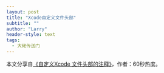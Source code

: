 ```yaml
---
layout: post
title: "Xcode自定义文件头部"
subtitle: ""
author: "Larry"
header-style: text
tags:
  - 大佬传送门
---
```


本文分享自[《自定义Xcode 文件头部的注释》](https://juejin.cn/post/6844903780811554829)，作者：60秒热度。


